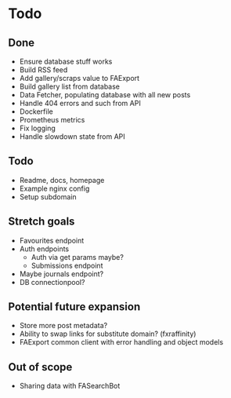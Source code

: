 # Todo

## Done
- Ensure database stuff works
- Build RSS feed
- Add gallery/scraps value to FAExport
- Build gallery list from database
- Data Fetcher, populating database with all new posts
- Handle 404 errors and such from API
- Dockerfile
- Prometheus metrics
- Fix logging
- Handle slowdown state from API

## Todo
- Readme, docs, homepage
- Example nginx config
- Setup subdomain


## Stretch goals
- Favourites endpoint
- Auth endpoints
  - Auth via get params maybe? 
  - Submissions endpoint
- Maybe journals endpoint?
- DB connectionpool?

## Potential future expansion
- Store more post metadata?
- Ability to swap links for substitute domain? (fxraffinity)
- FAExport common client with error handling and object models

## Out of scope
- Sharing data with FASearchBot
